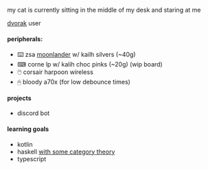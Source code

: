 my cat is currently sitting in the middle of my desk and staring at me

[dvorak](https://en.wikipedia.org/wiki/Anton%C3%ADn_Dvo%C5%99%C3%A1k) user

#### peripherals:
- ⌨️ zsa [moonlander](https://configure.zsa.io/embed/moonlander/layouts/P7DxJ/latest/0) w/ kailh silvers (~40g)
- ⌨ corne lp w/ kalih choc pinks (~20g) (wip board)
- 🖱️ corsair harpoon wireless
- 🖱 bloody a70x (for low debounce times)

#### projects

- discord bot

#### learning goals

- kotlin
- haskell [with some category theory](https://youtu.be/I8LbkfSSR58)
- typescript
